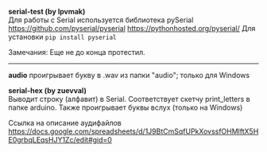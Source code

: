 **serial-test (by lpvmak)** <br>
Для работы с Serial используется библиотека pySerial<br>
https://github.com/pyserial/pyserial
https://pythonhosted.org/pyserial/
Для установки ``pip install pyserial`` 

Замечания:
Еще не до конца протестил. <br> <hr>

**audio** проигрывает букву в .wav из папки 
"audio"; только для Windows<br>

**serial-hex (by zuevval)** <br>
Выводит строку (алфавит) в Serial. Соответствует скетчу print_letters в 
папке arduino. Также проигрывает буквы вслух 
(только на Windows)

Ссылка на описание аудифайлов
https://docs.google.com/spreadsheets/d/1J9BtCmSqfUPkXovssfOHMlftX5HE0grbqLEqsHJY1Zc/edit#gid=0